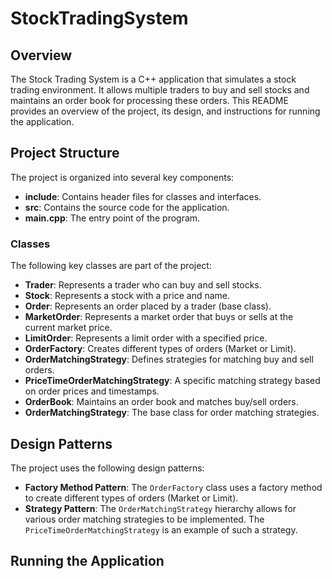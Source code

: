 # StockTradingSystem

## Overview
The Stock Trading System is a C++ application that simulates a stock trading environment. It allows multiple traders to buy and sell stocks and maintains an order book for processing these orders. This README provides an overview of the project, its design, and instructions for running the application.

## Project Structure

The project is organized into several key components:

- **include**: Contains header files for classes and interfaces.
- **src**: Contains the source code for the application.
- **main.cpp**: The entry point of the program.

### Classes
The following key classes are part of the project:

- **Trader**: Represents a trader who can buy and sell stocks.
- **Stock**: Represents a stock with a price and name.
- **Order**: Represents an order placed by a trader (base class).
- **MarketOrder**: Represents a market order that buys or sells at the current market price.
- **LimitOrder**: Represents a limit order with a specified price.
- **OrderFactory**: Creates different types of orders (Market or Limit).
- **OrderMatchingStrategy**: Defines strategies for matching buy and sell orders.
- **PriceTimeOrderMatchingStrategy**: A specific matching strategy based on order prices and timestamps.
- **OrderBook**: Maintains an order book and matches buy/sell orders.
- **OrderMatchingStrategy**: The base class for order matching strategies.

## Design Patterns

The project uses the following design patterns:

- **Factory Method Pattern**: The `OrderFactory` class uses a factory method to create different types of orders (Market or Limit).
- **Strategy Pattern**: The `OrderMatchingStrategy` hierarchy allows for various order matching strategies to be implemented. The `PriceTimeOrderMatchingStrategy` is an example of such a strategy.

## Running the Application
